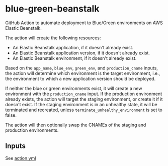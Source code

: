 # blue-green-beanstalk

GitHub Action to automate deployment to Blue/Green environments on AWS Elastic Beanstalk.

The action will create the following resources:

- An Elastic Beanstalk application, if it doesn't already exist.
- An Elastic Beanstalk application version, if it doesn't already exist.
- An Elastic Beanstalk environment, if it doesn't already exist.

Based on the `app_name`, `blue_env`, `green_env`, and `production_cname` inputs, the action will determine which environment is the target environment, i.e., the environment to which a new application version should be deployed.

If neither the blue or green environments exist, it will create a new environment with the `production_cname` input. If the production environment already exists, the action will target the staging environment, or create it if it doesn't exist. If the staging environment is in an unhealthy state, it will be terminated and recreated, unless `terminate_unhealthy_environment` is set to false.

The action will then optionally swap the CNAMEs of the staging and production environments.

## Inputs

See [action.yml](action.yml)

